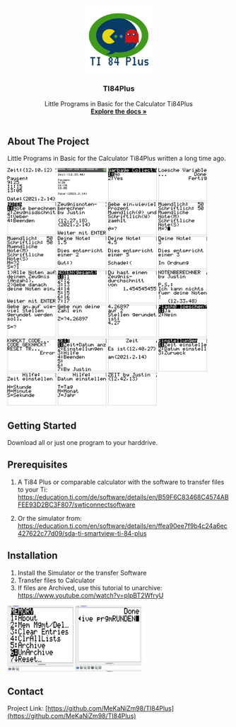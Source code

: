 
<!-- PROJECT LOGO -->
<br />
<p align="center">
  <a href="https://github.com/MeKaNiZm98/TI84Plus">
    <img src="images/logo.png" alt="Logo" width="150" height="150">
  </a>

  <h3 align="center">TI84Plus</h3>

  <p align="center">
    Little Programs in Basic for the Calculator Ti84Plus
    <br />
    <a href="https://github.com/MeKaNiZm98/TI84Plus"><strong>Explore the docs »</strong></a>
    <br />
    <br />
  </p>
</p>


<!-- ABOUT THE PROJECT -->
## About The Project

Little Programs in Basic for the Calculator Ti84Plus written a long time ago.

<img src="images/Clock1.jpg" width="110" height="74"> <img src="images/Clock2.jpg" width="110" height="74">
<img src="images/DelVar1.jpg" width="110" height="74">
<img src="images/DelVar1.1.jpg" width="110" height="74">
<img src="images/Noten1.1.jpg" width="110" height="74">
<img src="images/Noten1.2.jpg" width="110" height="74">
<img src="images/Noten1.3.jpg" width="110" height="74">
<img src="images/Noten1.4.jpg" width="110" height="74">
<img src="images/Noten1.5.jpg" width="110" height="74">
<img src="images/Noten1.6.jpg" width="110" height="74">
<img src="images/Noten1.7.jpg" width="110" height="74">
<img src="images/Noten1.8.jpg" width="110" height="74">
<img src="images/Noten1.9.jpg" width="110" height="74">
<img src="images/Noten1.10.jpg" width="110" height="74">
<img src="images/Noten1.11.jpg" width="110" height="74">
<img src="images/Noten1.12.jpg" width="110" height="74">
<img src="images/Runden1.jpg" width="110" height="74">
<img src="images/Runden1.1.jpg" width="110" height="74">
<img src="images/Runden1.2.jpg" width="110" height="74">
<img src="images/Virus1.jpg" width="110" height="74">
<img src="images/Virus1.1.jpg"  width="110" height="74">
<img src="images/Zeit1.jpg" width="110" height="74">
<img src="images/Zeit1.1.jpg" width="110" height="74">
<img src="images/Zeit1.2.jpg" width="110" height="74">
<img src="images/Zeit1.3.jpg" width="110" height="74">
<img src="images/Zeit1.4.jpg" width="110" height="74">
<img src="images/Zeit1.5.jpg" width="110" height="74">

<!-- GETTING STARTED -->
## Getting Started

Download all or just one program to your harddrive.

## Prerequisites

  1. A Ti84 Plus or comparable calculator with the software to transfer files to your Ti: https://education.ti.com/de/software/details/en/B59F6C83468C4574ABFEE93D2BC3F807/swticonnectsoftware

  2. Or the simulator from: 
https://education.ti.com/en/software/details/en/ffea90ee7f9b4c24a6ec427622c77d09/sda-ti-smartview-ti-84-plus 


## Installation

  1. Install the Simulator or the transfer Software
  2. Transfer files to Calculator
  3. If files are Archived, use this tutorial to unarchive: https://www.youtube.com/watch?v=plpBT2WfryU
  
  <img src="images/Unarchive.png" alt="Logo" width="150" height="150"> <img src="images/Unarchive2.png" alt="Logo" width="150" height="150">


<!-- CONTACT -->
## Contact

Project Link: [https://github.com/MeKaNiZm98/TI84Plus](https://github.com/MeKaNiZm98/TI84Plus)
